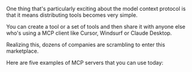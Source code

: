 One thing that's particularly exciting about the model context protocol is that it means distributing tools becomes very simple.

You can create a tool or a set of tools and then share it with anyone else who's using a MCP client like Cursor, Windsurf or Claude Desktop.

Realizing this, dozens of companies are scrambling to enter this marketplace.

Here are five examples of MCP servers that you can use today:
